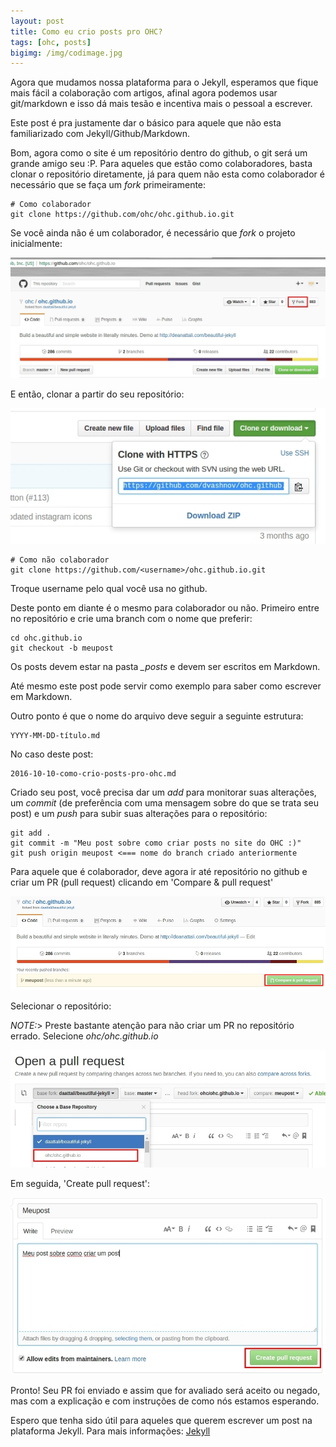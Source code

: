 ```yaml
---
layout: post
title: Como eu crio posts pro OHC?
tags: [ohc, posts]
bigimg: /img/codimage.jpg
---
```


Agora que mudamos nossa plataforma para o Jekyll, esperamos que fique mais fácil a colaboração com artigos, afinal agora podemos usar git/markdown e isso dá mais tesão e incentiva mais o pessoal a escrever.

Este post é pra justamente dar o básico para aquele que não esta familiarizado com Jekyll/Github/Markdown.

Bom, agora como o site é um repositório dentro do github, o git será um grande amigo seu :P. Para aqueles que estão como colaboradores, basta clonar o repositório diretamente, já para quem não esta como colaborador é necessário que se faça um *fork* primeiramente:

```
# Como colaborador
git clone https://github.com/ohc/ohc.github.io.git
```

Se você ainda não é um colaborador, é necessário que *fork* o projeto inicialmente:

![](/img/fork.jpg)

E então, clonar a partir do seu repositório:

![](/img/clone.jpg)

```
# Como não colaborador
git clone https://github.com/<username>/ohc.github.io.git
```

Troque username pelo qual você usa no github.

Deste ponto em diante é o mesmo para colaborador ou não. Primeiro entre no repositório e crie uma branch com o nome que preferir:

```
cd ohc.github.io
git checkout -b meupost
```

Os posts devem estar na pasta *_posts* e devem ser escritos em Markdown.

Até mesmo este post pode servir como exemplo para saber como escrever em Markdown.

Outro ponto é que o nome do arquivo deve seguir a seguinte estrutura:

```
YYYY-MM-DD-título.md
```

No caso deste post:

```
2016-10-10-como-crio-posts-pro-ohc.md
```

Criado seu post, você precisa dar um *add* para monitorar suas alterações, um *commit* (de preferência com uma mensagem sobre do que se trata seu post) e um *push* para subir suas alterações para o repositório:

```
git add .
git commit -m "Meu post sobre como criar posts no site do OHC :)"
git push origin meupost <=== nome do branch criado anteriormente
```

Para aquele que é colaborador, deve agora ir até repositório no github e criar um PR (pull request) clicando em 'Compare & pull request'

![](/img/pullr.jpg)

Selecionar o repositório:

*NOTE:*> Preste bastante atenção para não criar um PR no repositório errado. Selecione *ohc/ohc.github.io*

![](/img/selectrepo.jpg)

Em seguida, 'Create pull request':

![](/img/createpr.jpg)

Pronto! Seu PR foi enviado e assim que for avaliado será aceito ou negado, mas com a explicação e com instruções de como nós estamos esperando.

Espero que tenha sido útil para aqueles que querem escrever um post na plataforma Jekyll. Para mais informações: [Jekyll](https://jekyllrb.com/)
